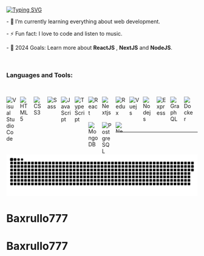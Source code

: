 ### <!-- <p align="center"><a href="https://git.io/typing-svg"><img src="https://readme-typing-svg.herokuapp.com?font=Montserrat&pause=1000&width=435&lines=Hey+there!+" alt="Typing SVG" /></a></p> -->

 <p><a href="https://git.io/typing-svg"><img src="https://readme-typing-svg.herokuapp.com?font=Consolas&pause=800&width=435&lines=Hey+there!;I'm+a+Full+Stack+Web+Developer;I'm+a+JavaScript+Developer;I'm+a+React+JS+Developer" alt="Typing SVG" /></a></p>

<p> - 🌱 I’m currently learning everything about web development. </p>
<p> - ⚡ Fun fact: I love to code and listen to music. </p>
<p> - 🥅 2024 Goals: Learn more about <b>ReactJS</b> , <b>NextJS</b> and <b>NodeJS</b>. </p>
<br/>

### Languages and Tools:

<br/>

<img alt="Visual Studio Code" width="26px"
src="https://cdn.jsdelivr.net/gh/devicons/devicon/icons/vscode/vscode-original.svg"
style="padding-right:10px; flex: 1;" align="left" />
<img alt="HTML5" width="26px"
src="https://cdn.jsdelivr.net/gh/devicons/devicon/icons/html5/html5-original.svg"
style="padding-right:10px; flex: 1;" align="left" />
<img alt="CSS3" width="26px"
src="https://cdn.jsdelivr.net/gh/devicons/devicon/icons/css3/css3-original.svg"
style="padding-right:10px; flex: 1;" align="left" />
<img alt="Sass" width="26px"
src="https://cdn.jsdelivr.net/gh/devicons/devicon/icons/sass/sass-original.svg"
style="padding-right:10px; flex: 1;" align="left" />
<img alt="JavaScript" width="26px"
src="https://cdn.jsdelivr.net/gh/devicons/devicon/icons/javascript/javascript-original.svg"
style="padding-right:10px; flex: 1;" align="left" />
<img alt="TypeScript" width="26px"
src="https://cdn.jsdelivr.net/gh/devicons/devicon/icons/typescript/typescript-original.svg"
style="padding-right:10px; flex: 1;" align="left" /><img alt="React" width="26px"
src="https://cdn.jsdelivr.net/gh/devicons/devicon/icons/react/react-original.svg"
style="padding-right:10px; flex: 1;" align="left" />
<img alt="Nextjs" width="26px"
src="https://cdn.jsdelivr.net/gh/devicons/devicon/icons/nextjs/nextjs-line.svg"
style="padding-right:10px; flex: 1;" align="left" />
<img alt="Redux" width="26px"
src="https://cdn.jsdelivr.net/gh/devicons/devicon/icons/redux/redux-original.svg"
style="padding-right:10px; flex: 1;" align="left" /><img alt="Vuejs" width="26px"
src="https://cdn.jsdelivr.net/gh/devicons/devicon/icons/vuejs/vuejs-original.svg"
style="padding-right:10px; flex: 1;" align="left" /><img alt="Nodejs" width="26px"
src="https://cdn.jsdelivr.net/gh/devicons/devicon/icons/nodejs/nodejs-original.svg"
style="padding-right:10px; flex: 1;" align="left" />
<img alt="Express" width="26px"
src="https://cdn.jsdelivr.net/gh/devicons/devicon/icons/express/express-original.svg"
style="padding-right:10px; flex: 1;" align="left" />
<img alt="GraphQL" width="26px"
src="https://cdn.jsdelivr.net/gh/devicons/devicon/icons/graphql/graphql-plain.svg"
style="padding-right:10px; flex: 1;" align="left" />
<img alt="Docker" width="26px"
src="https://cdn.jsdelivr.net/gh/devicons/devicon/icons/docker/docker-original.svg" 
style="padding-right:10px; flex: 1;" align="left" />
<img alt="MongoDB" width="26px"
src="https://cdn.jsdelivr.net/gh/devicons/devicon/icons/mongodb/mongodb-original.svg"
style="padding-right:10px; flex: 1;" align="left" />
<img alt="PostgreSQL" width="26px"
src="https://cdn.jsdelivr.net/gh/devicons/devicon/icons/postgresql/postgresql-original.svg"
style="padding-right:10px; flex: 1;" align="left" />
<img alt="Nestjs" width="26px" height="26px" 
src="https://upload.wikimedia.org/wikipedia/commons/a/a8/NestJS.svg" 
style="padding-right:10px; flex: 1;" align="left"/>

<br />
<br/>

---

<div style="display: flex; flex-direction: row;">
<!--  https://github-readme-stats-git-masterrstaa-rickstaa.vercel.app/ -->
<img align="left" style="height: auto; width: 54%;" src="https://github-readme-stats-git-masterrstaa-rickstaa.vercel.app/api?username=bahriddin-boboyev&show_icons=true&theme=radical" />
<img align="right" style="height: auto; width: 41%;" src="https://github-readme-stats-git-masterrstaa-rickstaa.vercel.app/api/top-langs/?username=bahriddin-boboyev&theme=radical&layout=compact" />
</div>

---

<picture>
  <source media="(prefers-color-scheme: dark)" srcset="https://raw.githubusercontent.com/Bahriddin-Boboyev/Bahriddin-Boboyev/output/github-contribution-grid-snake-dark.svg">
  <source media="(prefers-color-scheme: light)" srcset="https://raw.githubusercontent.com/Bahriddin-Boboyev/Bahriddin-Boboyev/output/github-contribution-grid-snake.svg">
  <img alt="github contribution grid snake animation" src="https://raw.githubusercontent.com/Bahriddin-Boboyev/Bahriddin-Boboyev/output/github-contribution-grid-snake.svg">
</picture>

<!--   !(https://readme-typing-svg.herokuapp.com?font=Montserrat&color=coral&lines=I'm+a+Full+Stack+Web+Developer;I'm+a+JavaScript+Developer;I'm+a+React+JS+Developer) -->

<!-- <p align="center"> <img src="https://github.com/scoderr/scoderr/blob/main/github-gif.gif" alt="gif" width="500" height="auto"> </p> -->

<!--
**scroll-off/scroll-off** is a ✨ _special_ ✨ repository because its `README.md` (this file) appears on your GitHub profile.




Here are some ideas to get you started:

- 🔭 I’m currently working on ...
- 🌱 I’m currently learning ...
- 👯 I’m looking to collaborate on ...
- 🤔 I’m looking for help with ...
- 💬 Ask me about ...
- 📫 How to reach me: ...
- 😄 Pronouns: ...
- ⚡ Fun fact: ...
-->
# Baxrullo777
# Baxrullo777
